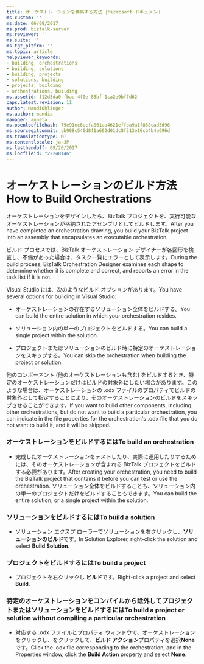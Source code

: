 ```yaml
---
title: オーケストレーションを構築する方法 |Microsoft ドキュメント
ms.custom: ''
ms.date: 06/08/2017
ms.prod: biztalk-server
ms.reviewer: ''
ms.suite: ''
ms.tgt_pltfrm: ''
ms.topic: article
helpviewer_keywords:
- building, orchestrations
- building, solutions
- building, projects
- solutions, building
- projects, building
- orchestrations, building
ms.assetid: f12d5da0-fbae-4f0e-85bf-1ca2e9bf7d62
caps.latest.revision: 11
author: MandiOhlinger
ms.author: mandia
manager: anneta
ms.openlocfilehash: 79e91ec6ecfa061aa4621effba9a1f868cad5d96
ms.sourcegitcommit: cb908c540d8f1a692d01dc8f313e16cb4b4e696d
ms.translationtype: MT
ms.contentlocale: ja-JP
ms.lasthandoff: 09/20/2017
ms.locfileid: "22248146"
---
```

# <a name="how-to-build-orchestrations"></a><span data-ttu-id="62203-102">オーケストレーションのビルド方法</span><span class="sxs-lookup"><span data-stu-id="62203-102">How to Build Orchestrations</span></span>
<span data-ttu-id="62203-103">オーケストレーションをデザインしたら、BizTalk プロジェクトを、実行可能なオーケストレーションが格納されたアセンブリとしてビルドします。</span><span class="sxs-lookup"><span data-stu-id="62203-103">After you have completed an orchestration drawing, you build your BizTalk project into an assembly that encapsulates an executable orchestration.</span></span>  
  
 <span data-ttu-id="62203-104">ビルド プロセスでは、BizTalk オーケストレーション デザイナーが各図形を検査し、不備があった場合は、タスク一覧にエラーとして表示します。</span><span class="sxs-lookup"><span data-stu-id="62203-104">During the build process, BizTalk Orchestration Designer examines each shape to determine whether it is complete and correct, and reports an error in the task list if it is not.</span></span>  
  
 <span data-ttu-id="62203-105">Visual Studio には、次のようなビルド オプションがあります。</span><span class="sxs-lookup"><span data-stu-id="62203-105">You have several options for building in Visual Studio:</span></span>  
  
-   <span data-ttu-id="62203-106">オーケストレーションの存在するソリューション全体をビルドする。</span><span class="sxs-lookup"><span data-stu-id="62203-106">You can build the entire solution in which your orchestration resides.</span></span>  
  
-   <span data-ttu-id="62203-107">ソリューション内の単一のプロジェクトをビルドする。</span><span class="sxs-lookup"><span data-stu-id="62203-107">You can build a single project within the solution.</span></span>  
  
-   <span data-ttu-id="62203-108">プロジェクトまたはソリューションのビルド時に特定のオーケストレーションをスキップする。</span><span class="sxs-lookup"><span data-stu-id="62203-108">You can skip the orchestration when building the project or solution.</span></span>  
  
 <span data-ttu-id="62203-109">他のコンポーネント (他のオーケストレーションも含む) をビルドするとき、特定のオーケストレーションだけはビルドの対象外にしたい場合があります。このような場合は、オーケストレーションの .odx ファイルのプロパティでビルドの対象外として指定することにより、そのオーケストレーションのビルドをスキップさせることができます。</span><span class="sxs-lookup"><span data-stu-id="62203-109">If you want to build other components, including other orchestrations, but do not want to build a particular orchestration, you can indicate in the file properties for the orchestration's .odx file that you do not want to build it, and it will be skipped.</span></span>  
  
### <a name="to-build-an-orchestration"></a><span data-ttu-id="62203-110">オーケストレーションをビルドするには</span><span class="sxs-lookup"><span data-stu-id="62203-110">To build an orchestration</span></span>  
  
-   <span data-ttu-id="62203-111">完成したオーケストレーションをテストしたり、実際に運用したりするためには、そのオーケストレーションが含まれる BizTalk プロジェクトをビルドする必要があります。</span><span class="sxs-lookup"><span data-stu-id="62203-111">After creating your orchestration, you need to build the BizTalk project that contains it before you can test or use the orchestration.</span></span> <span data-ttu-id="62203-112">ソリューション全体をビルドすることも、ソリューション内の単一のプロジェクトだけをビルドすることもできます。</span><span class="sxs-lookup"><span data-stu-id="62203-112">You can build the entire solution, or a single project within the solution.</span></span>  
  
### <a name="to-build-a-solution"></a><span data-ttu-id="62203-113">ソリューションをビルドするには</span><span class="sxs-lookup"><span data-stu-id="62203-113">To build a solution</span></span>  
  
-   <span data-ttu-id="62203-114">ソリューション エクスプ ローラーでソリューションを右クリックし、**ソリューションのビルド**です。</span><span class="sxs-lookup"><span data-stu-id="62203-114">In Solution Explorer, right-click the solution and select **Build Solution**.</span></span>  
  
### <a name="to-build-a-project"></a><span data-ttu-id="62203-115">プロジェクトをビルドするには</span><span class="sxs-lookup"><span data-stu-id="62203-115">To build a project</span></span>  
  
-   <span data-ttu-id="62203-116">プロジェクトを右クリックし **ビルド**です。</span><span class="sxs-lookup"><span data-stu-id="62203-116">Right-click a project and select **Build**.</span></span>  
  
### <a name="to-build-a-project-or-solution-without-compiling-a-particular-orchestration"></a><span data-ttu-id="62203-117">特定のオーケストレーションをコンパイルから除外してプロジェクトまたはソリューションをビルドするには</span><span class="sxs-lookup"><span data-stu-id="62203-117">To build a project or solution without compiling a particular orchestration</span></span>  
  
-   <span data-ttu-id="62203-118">対応する .odx ファイルとプロパティ ウィンドウで、オーケストレーションをクリックし、をクリックして、**ビルド アクション**プロパティを選択**None**です。</span><span class="sxs-lookup"><span data-stu-id="62203-118">Click the .odx file corresponding to the orchestration, and in the Properties window, click the **Build Action** property and select **None**.</span></span>